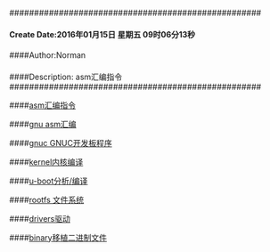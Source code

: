 ###################################################
#### Create Date:2016年01月15日 星期五 09时06分13秒
####
####Author:Norman
####
####Description: asm汇编指令
###################################################

####[asm汇编指令](./asm)

####[gnu asm汇编](./gnuasm)

####[gnuc GNUC开发板程序](./gnuc/)

####[kernel内核编译](./kernel)

####[u-boot分析/编译](./u-boot/)

####[rootfs 文件系统](./rootfs/)

####[drivers驱动](./driver/)

####[binary移植二进制文件](./binary)
